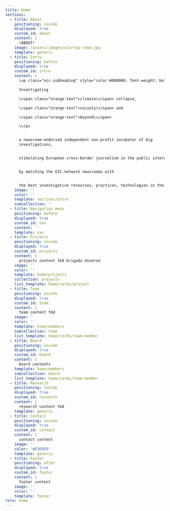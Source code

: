 ```yaml
---
title: Home
sections:
  - title: About
    positioning: inside
    displayed: true
    custom_id: about
    content: |
      !ABOUT!
    image: /assets/images/startup-room.jpg
    template: generic
  - title: Intro
    positioning: before
    displayed: true
    custom_id: intro
    content: >
      \<p class="eic-subheading" style="color:#000000; font-weight: bolder;">

      Investigating

      \<span class="orange-text">climate\</span> collapse,

      \<span class="orange-text">society\</span> and

      \<span class="orange-text">beyond\</span>

      \</p>


      a newsroom-endorsed independent non-profit incubator of big
      investigations,


      stimulating European cross-border journalism in the public interest,


      by matching the EIC.network newsrooms with


      the best investigative resources, practices, technologies in the field.
    image: ''
    color: ''
    template: sections/intro
    subcollection: ''
  - title: Navigation menu
    positioning: before
    displayed: true
    custom_id: nav
    content: ''
    template: nav
  - title: Projects
    positioning: inside
    displayed: true
    custom_id: projects
    content: |
      projects content tbd brigada diverse
    image: ''
    color: ''
    template: home/projects
    collection: projects
    list_template: home/cards/project
  - title: Team
    positioning: inside
    displayed: true
    custom_id: team
    content: |
      team content tbd
    image: ''
    color: ''
    template: home/members
    subcollection: team
    list_template: home/cards/team-member
  - title: Board
    positioning: inside
    displayed: true
    custom_id: board
    content: |
      board contents
    template: home/members
    subcollection: board
    list_template: home/cards/team-member
  - title: Research
    positioning: inside
    displayed: true
    custom_id: research
    content: |
      research content tbd
    template: generic
  - title: Contact
    positioning: inside
    displayed: true
    custom_id: contact
    content: |
      contact content
    image: ''
    color: '#E3E0E0'
    template: generic
  - title: Footer
    positioning: after
    displayed: true
    custom_id: footer
    content: |
      footer content
    image: ''
    color: ''
    template: footer
role: home
---
```




























